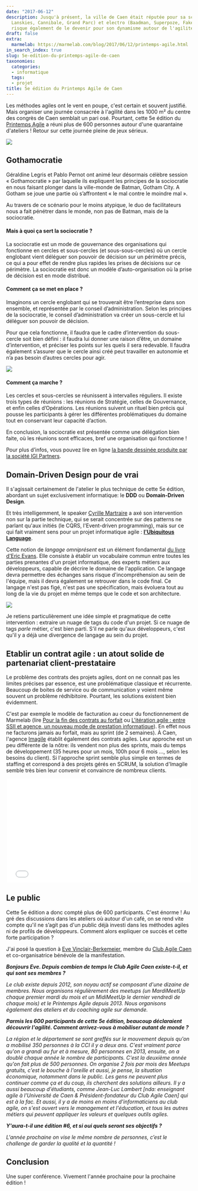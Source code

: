 ```yaml
---
date: "2017-06-12"
description: Jusqu'à présent, la ville de Caen était réputée pour sa scène rock (The
  Lanskies, Cannibale, Grand Parc) et electro (Baadman, Superpoze, Fakear). Mais elle
  risque également de le devenir pour son dynamisme autour de l'agilité.
draft: false
extra:
  marmelab: https://marmelab.com/blog/2017/06/12/printemps-agile.html
in_search_index: true
slug: 5e-edition-du-printemps-agile-de-caen
taxonomies:
  categories:
  - informatique
  tags:
  - projet
title: 5e édition du Printemps Agile de Caen
---
```


Les méthodes agiles ont le vent en poupe, c'est certain et souvent justifié. Mais organiser une journée consacrée à l'agilité dans les 1000 m² du centre des congrès de Caen semblait un pari osé. Pourtant, cette 5e édition du [Printemps Agile](http://www.club-agile-caen.fr/printemps-agile/printemps-agile-2017/) a réuni plus de 600 personnes autour d'une quarantaine d'ateliers ! Retour sur cette journée pleine de jeux sérieux.

<img src="/images/blog/printempsagile/printempsAgile2.jpg" class="responsive" />

## Gothamocratie

Géraldine Legris et Pablo Pernot ont animé leur désormais célèbre session « Gothamocratie » par laquelle ils expliquent les principes de la sociocratie en nous faisant plonger dans la ville-monde de Batman, Gotham City. A Gotham se joue une partie où s’affrontent « le mal contre le moindre mal ».

Au travers de ce scénario pour le moins atypique, le duo de facilitateurs nous a fait pénétrer dans le monde, non pas de Batman, mais de la sociocratie.

#### Mais à quoi ça sert la sociocratie ?

La sociocratie est un mode de gouvernance des organisations qui fonctionne en cercles et sous-cercles (et sous-sous-cercles) où un cercle englobant vient déléguer son pouvoir de décision sur un périmètre précis, ce qui a pour effet de rendre plus rapides les prises de décisions sur ce périmètre. La sociocratie est donc un modèle d’auto-organisation où la prise de décision est en mode distribué.

#### Comment ça se met en place ?

Imaginons un cercle englobant qui se trouverait être l’entreprise dans son ensemble, et représentée par le conseil d’administration. Selon les principes de la sociocratie, le conseil d’administration va créer un sous-cercle et lui déléguer son pouvoir de décision.

Pour que cela fonctionne, il faudra que le cadre d’intervention du sous-cercle soit bien défini : il faudra lui donner une raison d’être, un domaine d’intervention, et préciser les points sur les quels il sera redevable. Il faudra également s’assurer que le cercle ainsi créé peut travailler en autonomie et n’a pas besoin d’autres cercles pour agir.

<img src="/images/blog/printempsagile/gothamocratie.jpg" class="responsive" />

#### Comment ça marche ?

Les cercles et sous-cercles se réunissent à intervalles réguliers. Il existe trois types de réunions : les réunions de Stratégie, celles de Gouvernance, et enfin celles d’Opérations. Les réunions suivent un rituel bien précis qui pousse les participants à gérer les différentes problématiques du domaine tout en conservant leur capacité d’action.

En conclusion, la sociocratie est présentée comme une délégation bien faite, où les réunions sont efficaces, bref une organisation qui fonctionne !

Pour plus d’infos, vous pouvez lire en ligne [la bande dessinée produite par la société IGI Partners](http://labdsurlholacracy.com/bande-dessinee-holacracy).

## Domain-Driven Design pour de vrai

Il s'agissait certainement de l'atelier le plus technique de cette 5e édition, abordant un sujet exclusivement informatique: le **DDD** ou **Domain-Driven Design**.

Et très intelligemment, le speaker [Cyrille Martraire](https://twitter.com/cyriux) a axé son intervention non sur la partie technique, qui se serait concentrée sur des patterns ne parlant qu'aux initiés (le CQRS, l'Event-driven programming), mais sur ce qui fait vraiment sens pour un projet informatique agile : **[l'Ubiquitous Language](https://martinfowler.com/bliki/UbiquitousLanguage.html)**.

Cette notion de *langage omniprésent* est un élément fondamental [du livre d'Eric Evans](https://domainlanguage.com/ddd/). Elle consiste à établir un vocabulaire commun entre toutes les parties prenantes d'un projet informatique, des experts métiers aux développeurs, capable de décrire le domaine de l'application. Ce langage devra permettre des échanges sans risque d'incompréhension au sein de l'équipe, mais il devra également se retrouver dans le code final. Ce langage n'est pas figé, n'est pas une spécification, mais évoluera tout au long de la vie du projet en même temps que le code et son architecture.

<img src="/images/blog/printempsagile/printempsAgile3.jpg" class="responsive" />

Je retiens particulièrement une idée simple et pragmatique de cette intervention : extraire un nuage de tags du code d'un projet. Si ce nuage de tags *parle* métier, c'est bien parti. S’il ne parle qu'aux développeurs, c'est qu'il y a déjà une divergence de langage au sein du projet.

## Etablir un contrat agile : un atout solide de partenariat client-prestataire

Le problème des contrats des projets agiles, dont on ne connait pas les limites précises par essence, est une problématique classique et récurrente. Beaucoup de boites de service ou de communication y voient même souvent un problème rédhibitoire. Pourtant, les solutions existent bien évidemment.

C'est par exemple le modèle de facturation au coeur du fonctionnement de Marmelab (lire [Pour la fin des contrats au forfait](https://marmelab.com/blog/2013/02/11/pour-la-fin-des-contrats-au-forfait.html) ou [L'itération agile : entre SSII et agence, un nouveau mode de prestation informatique](https://marmelab.com/blog/2015/06/11/iteration-agile.html)). En effet nous ne facturons jamais au forfait, mais au sprint (de 2 semaines). À Caen, l'agence [Imagile](https://www.imagile.fr/) établit également des contrats agiles. Leur approche est un peu différente de la nôtre: ils vendent non plus des sprints, mais du temps de développement (35 heures pour un mois, 100h pour 6 mois ..., selon les besoins du client). Si l'approche sprint semble plus simple en termes de staffing et correspond à des projets gérés en SCRUM, la solution d'Imagile semble très bien leur convenir et convaincre de nombreux clients.

<center>
<div class="video-container">
<iframe src="//player.vimeo.com/video/214221693" width="500" height="281" frameborder="0" webkitallowfullscreen mozallowfullscreen allowfullscreen></iframe>
</div>
</center>

## Le public

Cette 5e édition a donc compté plus de 600 participants. C'est énorme ! Au gré des discussions dans les ateliers où autour d'un café, on se rend vite compte qu'il ne s’agit pas d'un public déjà investi dans les méthodes agiles ni de profils de développeurs. Comment alors expliquer ce succès et cette forte participation ?

J'ai posé la question à [Eve Vinclair-Berkemeier](https://twitter.com/Evey_Online), membre du [Club Agile Caen](http://www.club-agile-caen.fr/) et co-organisatrice bénévole de la manifestation.

***Bonjours Eve. Depuis combien de temps le Club Agile Caen existe-t-il, et qui sont ses membres ?***

*Le club existe depuis 2012, son noyau actif se composant d'une dizaine de membres. Nous organisons régulièrement des meetups (un MardiMeetUp chaque premier mardi du mois et un MidiMeetUp le dernier vendredi de chaque mois) et le Printemps Agile depuis 2013. Nous organisons également des ateliers et du coaching agile sur demande.*

***Parmis les 600 participants de cette 5e édition, beaucoup déclaraient découvrir l'agilité. Comment arrivez-vous à mobiliser autant de monde ?***

*La région et le département se sont greffés sur le mouvement depuis qu'on a mobilisé 350 personnes à la CCI il y a deux ans. C'est vraiment parce qu'on a grandi au fur et à mesure, 80 personnes en 2013, ensuite, on a doublé chaque année le nombre de participants. C'est la deuxième année qu'on fait plus de 500 personnes. On organise 2 fois par mois des Meetups gratuits, c'est le bouche à l'oreille et aussi, je pense, la situation économique, notamment dans le public. Les gens ne peuvent plus continuer comme ça et du coup, ils cherchent des solutions ailleurs. Il y a aussi beaucoup d'étudiants, comme Jean-Luc Lambert [nda: enseignant agile à l’Université de Caen & Président-fondateur du Club Agile Caen] qui est à la fac. Et aussi, il y a de moins en moins d'informaticiens au club agile, on s'est ouvert vers le management et l'éducation, et tous les autres métiers qui peuvent appliquer les valeurs et quelques outils agiles.*

***Y'aura-t-il une édition #6, et si oui quels seront ses objectifs ?***

*L'année prochaine on vise le même nombre de personnes, c’est le challenge de garder la qualité et la quantité !*

## Conclusion

Une super conférence. Vivement l'année prochaine pour la prochaine édition !
